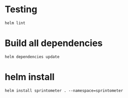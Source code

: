 # Testing
``
helm lint
``


# Build all dependencies
``
helm dependencies update
``

# helm install 
``
helm install sprintometer . --namespace=sprintometer
``
